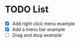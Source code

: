 # TODO List

- [x] Add right click menu example
- [x] Add a menu bar example
- [ ] Drag and drop example
